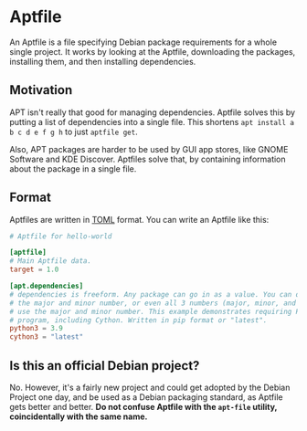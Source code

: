 # Aptfile

An Aptfile is a file specifying Debian package requirements for a whole single project.
It works by looking at the Aptfile, downloading the packages, installing them, and then
installing dependencies.

## Motivation

APT isn't really that good for managing dependencies. Aptfile solves this by putting
a list of dependencies into a single file. This shortens `apt install a b c d e f g h`
to just `aptfile get`.

Also, APT packages are harder to be used by GUI app stores, like GNOME Software and KDE
Discover. Aptfiles solve that, by containing information about the package in a single
file.

## Format

Aptfiles are written in [TOML](https://toml.io/en/) format. You can write an Aptfile like this:

```toml
# Aptfile for hello-world

[aptfile]
# Main Aptfile data.
target = 1.0

[apt.dependencies]
# dependencies is freeform. Any package can go in as a value. You can define just the major number,
# the major and minor number, or even all 3 numbers (major, minor, and patch). It is recommended to
# use the major and minor number. This example demonstrates requiring Python 3.9 or newer to run the
# program, including Cython. Written in pip format or "latest".
python3 = 3.9
cython3 = "latest"
```

## Is this an official Debian project?

No. However, it's a fairly new project and could get adopted by the Debian Project one day, and
be used as a Debian packaging standard, as Aptfile gets better and better. **Do not confuse Aptfile with
the `apt-file` utility, coincidentally with the same name.**
